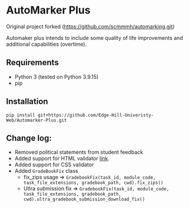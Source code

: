 # AutoMarker Plus

Original project forked (https://github.com/scmmmh/automarking.git) 

Automaker plus intends to include some quality of life improvements and additional capabilities (overtime).



## Requirements
- Python 3 (tested on Python 3.9.15)
- pip

## Installation
```shell
pip install git+https://github.com/Edge-Hill-Univeristy-Web/Automarker-Plus.git
```


## Change log:
- Removed political statements from student feedback
- Added support for HTML validator [link](https://teaching.computing.edgehill.ac.uk/validator/html/).
- Added support for CSS validator
- Added `GradeBookFix` class
  - fix_zips usage => `GradebookFix(task_id, module_code, task_file_extensions, gradebook_path, cwd).fix_zips()`
  - Utlra submission fix => `GradebookFix(task_id, module_code, task_file_extensions, gradebook_path, cwd).ultra_gradebook_submission_download_fix()`